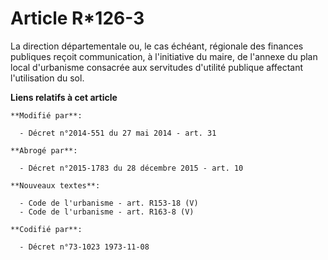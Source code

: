 # Article R*126-3

La   direction départementale ou, le cas échéant, régionale des finances publiques reçoit communication, à l'initiative du
maire, de l'annexe du plan local d'urbanisme consacrée aux servitudes d'utilité publique affectant l'utilisation du sol.

**Liens relatifs à cet article**

	**Modifié par**:

	  - Décret n°2014-551 du 27 mai 2014 - art. 31

	**Abrogé par**:

	  - Décret n°2015-1783 du 28 décembre 2015 - art. 10

	**Nouveaux textes**:

	  - Code de l'urbanisme - art. R153-18 (V)
	  - Code de l'urbanisme - art. R163-8 (V)

	**Codifié par**:

	  - Décret n°73-1023 1973-11-08
